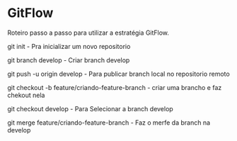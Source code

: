 # GitFlow
Roteiro passo a passo para utilizar a estratégia GitFlow.

 git init -  Pra inicializar um novo repositorio
 
 git branch develop - Criar branch develop
 
 git push -u origin develop - Para publicar branch local no repositorio remoto

git checkout -b feature/criando-feature-branch -  criar uma brancho e faz chekout nela

git checkout develop -  Para Selecionar a branch develop

git merge feature/criando-feature-branch - Faz o merfe da branch na develop

